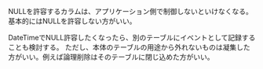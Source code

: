NULLを許容するカラムは、アプリケーション側で制御しないといけなくなる。
基本的にはNULLを許容しない方がいい。

DateTimeでNULL許容したくなったら、別のテーブルにイベントとして記録することも検討する。
ただし、本体のテーブルの用途から外れないものは凝集した方がいい。例えば論理削除はそのテーブルに閉じ込めた方がいい。
